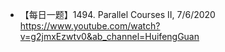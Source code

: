 - 【每日一题】1494. Parallel Courses II, 7/6/2020 https://www.youtube.com/watch?v=g2jmxEzwtv0&ab_channel=HuifengGuan